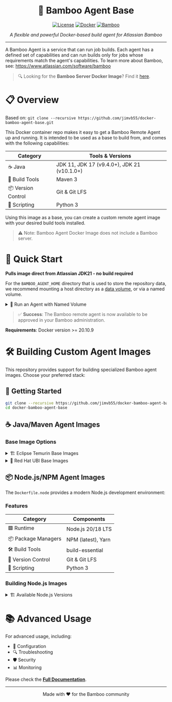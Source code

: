 <div align="center">

# 🎋 Bamboo Agent Base

[![License](https://img.shields.io/badge/License-Apache%202.0-blue.svg)](LICENSE)
[![Docker](https://img.shields.io/badge/docker-%230db7ed.svg?style=flat&logo=docker&logoColor=white)](https://hub.docker.com/r/atlassian/bamboo-agent-base)
[![Bamboo](https://img.shields.io/badge/Bamboo-10.2.1-0052CC?style=flat&logo=bamboo&logoColor=white)](https://www.atlassian.com/software/bamboo)

*A flexible and powerful Docker-based build agent for Atlassian Bamboo*

</div>

---

A Bamboo Agent is a service that can run job builds. Each agent has a defined set of capabilities and can run builds only for jobs whose requirements match the agent's capabilities.
To learn more about Bamboo, see: https://www.atlassian.com/software/bamboo

> 🔍 Looking for the **Bamboo Server Docker Image**? Find it [here](https://hub.docker.com/r/atlassian/bamboo/).

# 📋 Overview

Based on: `git clone --recursive https://github.com/jimvb55/docker-bamboo-agent-base.git`

This Docker container repo makes it easy to get a Bamboo Remote Agent up and running. It is intended to be used as a base to build from, and comes with the following capabilities:

| Category | Tools & Versions |
|----------|-----------------|
| ☕ Java | JDK 11, JDK 17 (v9.4.0+), JDK 21 (v10.1.0+) |
| 🔧 Build Tools | Maven 3 |
| 📦 Version Control | Git & Git LFS |
| 🐍 Scripting | Python 3 |

Using this image as a base, you can create a custom remote agent image with your desired build tools installed.

> ⚠️ Note: Bamboo Agent Docker Image does not include a Bamboo server.

# 🚀 Quick Start

**Pulls image direct from Atlassian JDK21 - no build required**

For the `BAMBOO_AGENT_HOME` directory that is used to store the repository data, we recommend mounting a host directory as a [data volume](https://docs.docker.com/engine/tutorials/dockervolumes/#/data-volumes), or via a named volume.

<details>
<summary>📝 Run an Agent with Named Volume</summary>

```bash
# Create a volume for agent data
docker volume create --name bambooAgentVolume

# Run the agent
docker run -e BAMBOO_SERVER=http://bamboo.mycompany.com/agentServer/ \
          -v bambooAgentVolume:/var/atlassian/application-data/bamboo-agent \
          --name="bambooAgent" \
          --hostname="bambooAgent" \
          -d atlassian/bamboo-agent-base
```

</details>

> ✅ **Success**: The Bamboo remote agent is now available to be approved in your Bamboo administration.

**Requirements**: Docker version >= 20.10.9

# 🛠️ Building Custom Agent Images

This repository provides support for building specialized Bamboo agent images. Choose your preferred stack:

## 🔨 Getting Started

```bash
git clone --recursive https://github.com/jimvb55/docker-bamboo-agent-base.git
cd docker-bamboo-agent-base
```

## ☕ Java/Maven Agent Images

### Base Image Options

<details>
<summary>🏗️ Eclipse Temurin Base Images</summary>

The `Dockerfile` supports various Eclipse Temurin OpenJDK versions:

```bash
# For JDK 8
docker build --build-arg BAMBOO_VERSION=10.2.1 --build-arg BASE_IMAGE=eclipse-temurin:8-noble .

# For JDK 11
docker build --build-arg BAMBOO_VERSION=10.2.1 --build-arg BASE_IMAGE=eclipse-temurin:11-noble .

# For JDK 17
docker build --build-arg BAMBOO_VERSION=10.2.1 --build-arg BASE_IMAGE=eclipse-temurin:17-noble .

# For JDK 21
docker build --build-arg BAMBOO_VERSION=10.2.1 --build-arg BASE_IMAGE=eclipse-temurin:21-noble .
```

**Available Distributions**:
- 🌟 Ubuntu 24.04 (Noble) - Default
- 🔄 Ubuntu 22.04 (Jammy) - Replace `noble` with `jammy`
- 📦 Debian 12 (Bookworm) - Replace `noble` with `bookworm`

</details>

<details>
<summary>🏢 Red Hat UBI Base Images</summary>

The `Dockerfile.ubi` provides support for Red Hat Universal Base Image (UBI) with OpenJDK:

```bash
# For JDK 8
docker build -f Dockerfile.ubi --build-arg BAMBOO_VERSION=10.2.1 --build-arg BASE_IMAGE=registry.access.redhat.com/ubi9/openjdk-8 .

# For JDK 11
docker build -f Dockerfile.ubi --build-arg BAMBOO_VERSION=10.2.1 --build-arg BASE_IMAGE=registry.access.redhat.com/ubi9/openjdk-11 .

# For JDK 17
docker build -f Dockerfile.ubi --build-arg BAMBOO_VERSION=10.2.1 --build-arg BASE_IMAGE=registry.access.redhat.com/ubi9/openjdk-17 .

# For JDK 21
docker build -f Dockerfile.ubi --build-arg BAMBOO_VERSION=10.2.1 --build-arg BASE_IMAGE=registry.access.redhat.com/ubi9/openjdk-21 .
```

**Available UBI Versions**:
- 🌟 UBI 9 (Default)
- 🔄 UBI 8 - Replace `ubi9` with `ubi8` in the image name

</details>

## 📦 Node.js/NPM Agent Images

The `Dockerfile.node` provides a modern Node.js development environment:

### Features

| Category | Components |
|----------|------------|
| 🟩 Runtime | Node.js 20/18 LTS |
| 📦 Package Managers | NPM (latest), Yarn |
| 🛠️ Build Tools | build-essential |
| 🔧 Version Control | Git & Git LFS |
| 🐍 Scripting | Python 3 |

### Building Node.js Images

<details>
<summary>🏗️ Available Node.js Versions</summary>

```bash
# For Node.js 20 LTS (Debian Bookworm)
docker build -f Dockerfile.node --build-arg BAMBOO_VERSION=10.2.1 --build-arg BASE_IMAGE=node:20-bookworm -t bamboo-agent-node .

# For Node.js 18 LTS (Debian Bookworm)
docker build -f Dockerfile.node --build-arg BAMBOO_VERSION=10.2.1 --build-arg BASE_IMAGE=node:18-bookworm -t bamboo-agent-node .
```

**Available Distributions**:
- 📦 Debian 12 (Bookworm) - Default
- 🔄 Ubuntu 22.04 (Jammy) - Replace `bookworm` with `jammy`

</details>

# 📚 Advanced Usage

For advanced usage, including:
- 🔧 Configuration
- 🔍 Troubleshooting
- 🛡️ Security
- 📊 Monitoring

Please check the [**Full Documentation**](https://atlassian.github.io/data-center-helm-charts/containers/BAMBOO-AGENT/).

---

<div align="center">

Made with ❤️ for the Bamboo community

</div>
